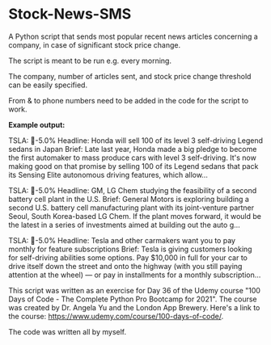 # Stock-News-SMS
A Python script that sends most popular recent news articles concerning a company, in case of significant stock price change.

The script is meant to be run e.g. every morning.

The company, number of articles sent, and stock price change threshold can be easily specified.

From & to phone numbers need to be added in the code for the script to work.

**Example output:**

TSLA: 🔻-5.0%
Headline: Honda will sell 100 of its level 3 self-driving Legend sedans in Japan
Brief: Late last year, Honda made a big pledge to become the first automaker to mass produce cars with level 3 self-driving. It's now making good on that promise by selling 100 of its Legend sedans that pack its Sensing Elite autonomous driving features, which allow…

TSLA: 🔻-5.0%
Headline: GM, LG Chem studying the feasibility of a second battery cell plant in the U.S.
Brief: General Motors is exploring building a second U.S. battery cell manufacturing plant with its joint-venture partner Seoul, South Korea-based LG Chem. If the plant moves forward, it would be the latest in a series of investments aimed at building out the auto g…

TSLA: 🔻-5.0%
Headline: Tesla and other carmakers want you to pay monthly for feature subscriptions
Brief: Tesla is giving customers looking for self-driving abilities some options. Pay $10,000 in full for your car to drive itself down the street and onto the highway (with you still paying attention at the wheel) — or pay in installments for a monthly subscription…


This script was written as an exercise for Day 36 of the Udemy course "100 Days of Code - The Complete Python Pro Bootcamp for 2021". The course was created by Dr. Angela Yu and the London App Brewery. Here's a link to the course: https://www.udemy.com/course/100-days-of-code/.

The code was written all by myself.
